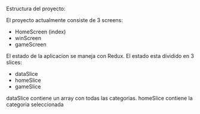 Estructura del proyecto:

El proyecto actualmente consiste de 3 screens:
* HomeScreen (index)
* winScreen
* gameScreen

El estado de la aplicacion se maneja con Redux.
El estado esta dividido en 3 slices:
* dataSlice
* homeSlice
* gameSlice

dataSlice contiene un array con todas las categorias.
homeSlice contiene la categoria seleccionada